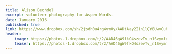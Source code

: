 ```yaml
---
title: Alison Bechdel
excerpt: volunteer photography for Aspen Words.
date: January 2016
published: true
link: https://www.dropbox.com/sh/2jsdh0u4rg4ym0y/AADtAay2I1n1lQYBUwvCubm3a?dl=0
header: 
    image: https://photos-1.dropbox.com/t/2/AAD46gW9fkO4szevTv_n1Svymf4sz-jSvKZMf8Mtc2-jRg/12/5654551/jpeg/256x256/8_0-0-3456-3456-5184-3456/_/1/2/AW_bechdel_01_27_16_0118_JPEG-21-32-23.jpg/ENPsnQQYpYktIAEgAigB/YQLRyHkQkzFjjlQuaLc1MqZyVkPgnQM_KFVWKHjVFQw%2CRTAqHZRT_XcUx98CbOMnBbEDzdw8u_-8fyJrugzuLY8?size_mode=3&size=2048x1536
    teaser: https://photos-1.dropbox.com/t/2/AAD46gW9fkO4szevTv_n1Svymf4sz-jSvKZMf8Mtc2-jRg/12/5654551/jpeg/256x256/8_0-0-3456-3456-5184-3456/_/1/2/AW_bechdel_01_27_16_0118_JPEG-21-32-23.jpg/ENPsnQQYpYktIAEgAigB/YQLRyHkQkzFjjlQuaLc1MqZyVkPgnQM_KFVWKHjVFQw%2CRTAqHZRT_XcUx98CbOMnBbEDzdw8u_-8fyJrugzuLY8?size_mode=3&size=2048x1536
---
```


